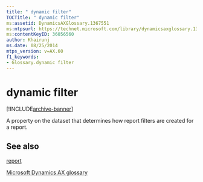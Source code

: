 ```yaml
---
title: " dynamic filter"
TOCTitle: " dynamic filter"
ms:assetid: DynamicsAXGlossary.1367551
ms:mtpsurl: https://technet.microsoft.com/library/dynamicsaxglossary.1367551(v=AX.60)
ms:contentKeyID: 36056560
author: Khairunj
ms.date: 08/25/2014
mtps_version: v=AX.60
f1_keywords:
- Glossary.dynamic filter
---
```


# dynamic filter


[!INCLUDE[archive-banner](includes/archive-banner.md)]

A property on the dataset that determines how report filters are created for a report.

## See also

[report](report.md)

[Microsoft Dynamics AX glossary](glossary/microsoft-dynamics-ax-glossary.md)

  


